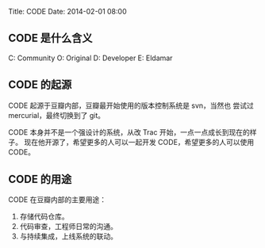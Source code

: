 Title: CODE
Date: 2014-02-01 08:00

CODE 是什么含义
---------------

C: Community O: Original D: Developer E: Eldamar

CODE 的起源
-----------

CODE 起源于豆瓣内部，豆瓣最开始使用的版本控制系统是 svn，当然也
尝试过 mercurial，最终切换到了 git。

CODE 本身并不是一个强设计的系统，从改 Trac 开始，一点一点成长到现在的样子。
现在他开源了，希望更多的人可以一起开发 CODE，希望更多的人可以使用 CODE。

CODE 的用途
----------

CODE 在豆瓣内部的主要用途：

1. 存储代码仓库。
1. 代码审查，工程师日常的沟通。
1. 与持续集成，上线系统的联动。
